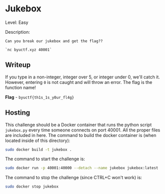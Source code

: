 # Jukebox
Level: Easy

Description:
```
Can you break our jukebox and get the flag??

`nc byuctf.xyz 40001`
```

## Writeup
If you type in a non-integer, integer over 5, or integer under 0, we'll catch it. However, entering `0` is not caught and will throw an error. The flag is the function name!

**Flag** - `byuctf{th1s_1s_y0ur_fl4g}`

## Hosting
This challenge should be a Docker container that runs the python script `jukebox.py` every time someone connects on port 40001. All the proper files are included in here. The command to build the docker container is (when located inside of this directory):

```bash
sudo docker build -t jukebox .
```

The command to start the challenge is:

```bash
sudo docker run -p 40001:40000 --detach --name jukebox jukebox:latest
```

The command to stop the challenge (since CTRL+C won't work) is:

```bash
sudo docker stop jukebox
```
